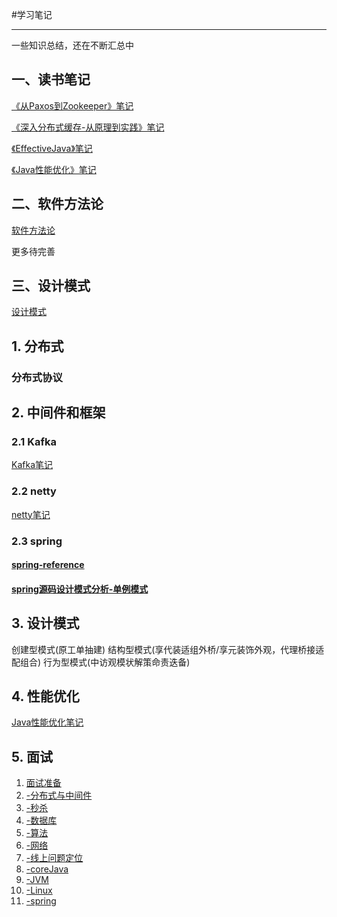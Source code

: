 #学习笔记

-------
一些知识总结，还在不断汇总中

## 一、读书笔记

[《从Paxos到Zookeeper》笔记](读书笔记/《从Paxos到Zookeeper》笔记.md)

 [《深入分布式缓存-从原理到实践》笔记](《深入分布式缓存-从原理到实践》笔记.md)

[《EffectiveJava》笔记](《EffectiveJava》笔记.md)

[《Java性能优化》笔记](读书笔记/《Java性能优化》笔记.md)

## 二、软件方法论

[软件方法论](DDD.md)

更多待完善

## 三、设计模式

[设计模式](设计模式/设计模式.md)

## 1. 分布式
### 分布式协议
#### 


## 2. 中间件和框架
### 2.1 Kafka
[Kafka笔记](kafka/kafka_note.md)
### 2.2 netty
[netty笔记](netty/Netty_note.md)
### 2.3 spring
#### [spring-reference](spring-ref.md)
#### [spring源码设计模式分析-单例模式](spring源码设计模式分析-单例模式.md)



## 3. 设计模式

创建型模式(原工单抽建)
结构型模式(享代装适组外桥/享元装饰外观，代理桥接适配组合)
行为型模式(中访观模状解策命责迭备)

## 4. 性能优化

[Java性能优化笔记](Java性能优化笔记.md)


## 5. 面试

1. [面试准备](interview/2020.07.24.md)
2. [-分布式与中间件](interview/-分布式与中间件.md)
3. [-秒杀](interview/-秒杀.md)
4. [-数据库](interview/-数据库.md)
5. [-算法](interview/-算法.md)
6. [-网络](interview/-网络.md)
7. [-线上问题定位](interview/-线上问题定位.md)
8. [-coreJava](interview/-coreJava.md)
9. [-JVM](interview/-JVM.md)
10. [-Linux](interview/-Linux.md)
11. [-spring](interview/-spring.md)



